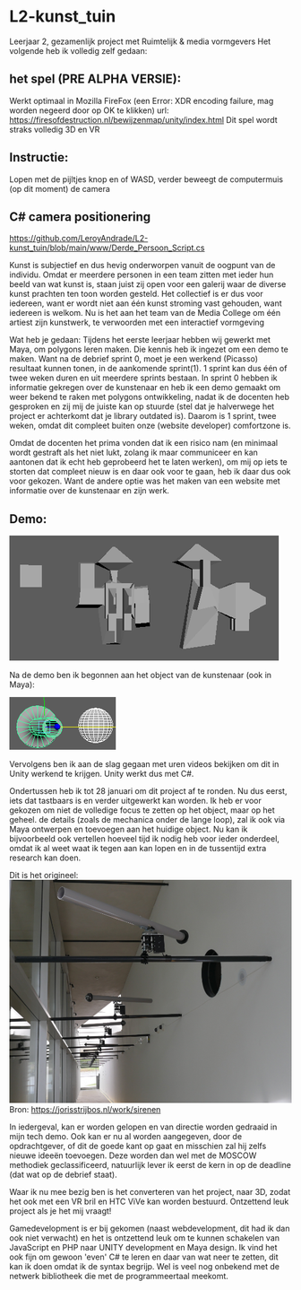 # L2-kunst_tuin
Leerjaar 2, gezamenlijk project met Ruimtelijk &amp; media vormgevers
Het volgende heb ik volledig zelf gedaan:

## het spel (PRE ALPHA VERSIE):
Werkt optimaal in Mozilla FireFox (een Error: XDR encoding failure, mag worden negeerd door op OK te klikken)
url: https://firesofdestruction.nl/bewijzenmap/unity/index.html
Dit spel wordt straks volledig 3D en VR

## Instructie: 
Lopen met de pijltjes knop en of WASD, verder beweegt de computermuis (op dit moment) de camera

## C# camera positionering
https://github.com/LeroyAndrade/L2-kunst_tuin/blob/main/www/Derde_Persoon_Script.cs


Kunst is subjectief en dus hevig onderworpen vanuit de oogpunt van de individu. Omdat er meerdere personen in een team zitten met ieder hun beeld van wat kunst is, staan juist zij open voor een galerij waar de diverse kunst prachten ten toon worden gesteld. Het collectief is er dus voor iedereen, want er wordt niet aan één kunst stroming vast gehouden, want iedereen is welkom. Nu is het aan het team van de Media College om één artiest zijn kunstwerk, te verwoorden met een interactief vormgeving

Wat heb je gedaan:
Tijdens het eerste leerjaar hebben wij gewerkt met Maya, om polygons leren maken. Die kennis heb ik ingezet om een demo te maken.
Want na de debrief sprint 0, moet je een werkend (Picasso) resultaat kunnen tonen, in de aankomende sprint(1). 1 sprint kan dus één of twee weken duren en uit meerdere sprints bestaan. In sprint 0 hebben ik informatie gekregen over de kunstenaar en heb ik een demo gemaakt om weer bekend te raken met polygons ontwikkeling, nadat ik de docenten heb gesproken en zij mij de juiste kan op stuurde (stel dat je halverwege het project er achterkomt dat je library outdated is). Daarom is 1 sprint, twee weken, omdat dit compleet buiten onze (website developer) comfortzone is.

Omdat de docenten het prima vonden dat ik een risico nam (en minimaal wordt gestraft als het niet lukt, zolang ik maar communiceer en kan aantonen dat ik echt heb geprobeerd het te laten werken), om mij op iets te storten dat compleet nieuw is en daar ook voor te gaan, heb ik daar dus ook voor gekozen. Want de andere optie was het maken van een website met informatie over de kunstenaar en zijn werk. 

## Demo: 

![afbeelding-1_L.png](https://github.com/LeroyAndrade/L2-kunst_tuin/blob/main/splash/afbeelding-1_L.png)

Na de demo ben ik begonnen aan het object van de kunstenaar (ook in Maya):

![afbeelding-2_object.png](https://github.com/LeroyAndrade/L2-kunst_tuin/blob/main/splash/afbeelding-2_object.png)

Vervolgens ben ik aan de slag gegaan met uren videos bekijken om dit in Unity werkend te krijgen. Unity werkt dus met C#.

Ondertussen heb ik tot 28 januari om dit project af te ronden. Nu dus eerst, iets dat tastbaars is en verder uitgewerkt kan worden.
Ik heb er voor gekozen om niet de volledige focus te zetten op het object, maar op het geheel. de details (zoals de mechanica onder de lange loop), zal ik ook via Maya ontwerpen en toevoegen aan het huidige object. Nu kan ik bijvoorbeeld ook vertellen hoeveel tijd ik nodig heb voor ieder onderdeel, omdat ik al weet waat ik tegen aan kan lopen en in de tussentijd extra research kan doen.

Dit is het origineel:
![afbeelding_origineel.png](https://github.com/LeroyAndrade/L2-kunst_tuin/blob/main/splash/afbeelding_origineel.png)
Bron: https://jorisstrijbos.nl/work/sirenen

In iedergeval, kan er worden gelopen en van directie worden gedraaid in mijn tech demo. Ook kan er nu al worden aangegeven, door de opdrachtgever, of dit de goede kant op gaat en misschien zal hij zelfs nieuwe ideeën toevoegen. Deze worden dan wel met de MOSCOW methodiek geclassificeerd, natuurlijk lever ik eerst de kern in op de deadline (dat wat op de debrief staat).

Waar ik nu mee bezig ben is het converteren van het project, naar 3D, zodat het ook met een VR bril en HTC ViVe kan worden bestuurd. Ontzettend leuk project als je het mij vraagt!

Gamedevelopment is er bij gekomen (naast webdevelopment, dit had ik dan ook niet verwacht) en het is ontzettend leuk om te kunnen schakelen van JavaScript en PHP naar UNITY development en Maya design. Ik vind het ook fijn om gewoon 'even' C# te leren en daar van wat neer te zetten, dit kan ik doen omdat ik de syntax begrijp. Wel is veel nog onbekend met de netwerk bibliotheek die met de programmeertaal meekomt.
